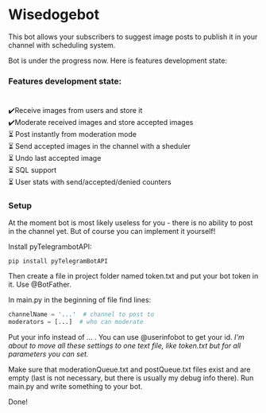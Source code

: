 # Wisedogebot  
  

This bot allows your subscribers to suggest image posts to publish it in your channel with scheduling system.  
  

Bot is under the progress now.  Here is features development state:  
  



### Features development state:  
# 
✔️Receive images from users and store it  
✔️Moderate received images and store accepted images  
⏳ Post instantly from moderation mode  
⏳ Send accepted images in the channel with a sheduler  
⏳ Undo last accepted image  
⏳ SQL support  
⏳ User stats with send/accepted/denied counters  
  
  



### Setup  
At the moment bot is most likely useless for you - there is no ability to post in the channel yet. But of course you can implement it yourself!

Install pyTelegrambotAPI:
```
pip install pyTelegramBotAPI
```
Then create a file in project folder named token.txt and put your bot token in it. Use @BotFather. 

In main.py in the beginning of file find lines: 
```python
channelName = '...'  # channel to post to
moderators = [...]  # who can moderate
```
Put your info instead of ... . You can use @userinfobot to get your id. *I'm about to move all these settings to one text file, like token.txt but for all parameters you can set.*

Make sure that moderationQueue.txt and postQueue.txt files exist and are empty (last is not necessary, but there is usually my debug info there). 
Run main.py and write something to your bot.

Done!  
